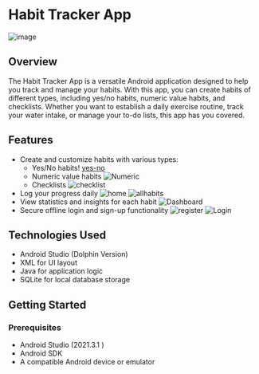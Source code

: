 # Habit Tracker App

![image](https://github.com/ankit00010/HabitTracker/assets/111192702/bcb07cb2-7bea-45ba-993f-02b242148ad1)


## Overview

The Habit Tracker App is a versatile Android application designed to help you track and manage your habits. With this app, you can create habits of different types, including yes/no habits, numeric value habits, and checklists. Whether you want to establish a daily exercise routine, track your water intake, or manage your to-do lists, this app has you covered.

## Features

- Create and customize habits with various types:
  - Yes/No habits!
    [yes-no](https://github.com/ankit00010/HabitTracker/assets/88964994/29b638b8-6b16-4435-bcf8-79947624d2e3)
  - Numeric value habits
    ![Numeric](https://github.com/ankit00010/HabitTracker/assets/88964994/2c2595c7-2728-4a0c-9b95-bad5497593e1)
  - Checklists
    ![checklist](https://github.com/ankit00010/HabitTracker/assets/88964994/7d0125e3-6232-4567-9358-43603169af51)
- Log your progress daily
  ![home](https://github.com/ankit00010/HabitTracker/assets/88964994/3e163f83-0f42-4d8e-a76f-6a012c1a1d73)
  ![allhabits](https://github.com/ankit00010/HabitTracker/assets/88964994/f53d28a3-df61-4f5d-8735-b93c471cfddf)
- View statistics and insights for each habit
  ![Dashboard](https://github.com/ankit00010/HabitTracker/assets/88964994/18613b92-aa0c-43e7-a1fe-25d9ddcd7330)
- Secure offline login and sign-up functionality
  ![register](https://github.com/ankit00010/HabitTracker/assets/88964994/85d32c15-6885-4a83-b3b6-80ddc50afea1)
  ![Login](https://github.com/ankit00010/HabitTracker/assets/88964994/1caaa9c4-7005-41e1-8891-509388c60075)

## Technologies Used

- Android Studio (Dolphin Version)
- XML for UI layout
- Java for application logic
- SQLite for local database storage

## Getting Started

### Prerequisites

- Android Studio (2021.3.1 )
- Android SDK
- A compatible Android device or emulator


